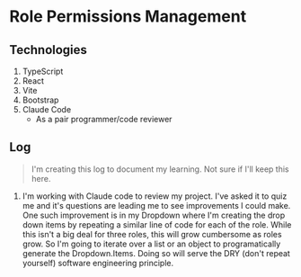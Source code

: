 # Role Permissions Management

## Technologies
1. TypeScript
2. React
3. Vite
4. Bootstrap
5. Claude Code
    - As a pair programmer/code reviewer



## Log
> I'm creating this log to document my learning. Not sure if I'll keep this here.
1. I'm working with Claude code to review my project. I've asked it to quiz me and it's questions are leading me to see improvements I could make. One such improvement is in my Dropdown where I'm creating the drop down items by repeating a similar line of code for each of the role. While this isn't a big deal for three roles, this will grow cumbersome as roles grow. So I'm going to iterate over a list or an object to programatically generate the Dropdown.Items. Doing so will serve the DRY (don't repeat yourself) software engineering principle. 